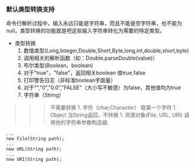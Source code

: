 ### 默认类型转换支持 ###
命令行解析过程中，输入永远只能是字符串，而且不能是空字符串，也不能为null，类型转换的功能就是吧这些输入字符串转化为需要的特定类型。

  * 类型转换
    1. 数值类型(Long,Integer,Double,Short,Byte,long,int,double,short,byte)
      1. 调用相关的解析函数（如：Double.parseDouble(value)）
    1. 布尔类型(Boolean，boolean)
      1. 对于"true"，"false"，返回相关boolean 值true,false
      1. 打印警告日志（非标准boolean字面量）
      1. 对于"","0","0.0","FALSE"（大小写不敏感）为false，其他值均为true
    1. 字符串（String）
> > > 不需要转换
    1. 字符（char,Character）
> > > 取第一个字符
    1. Object
> > > 当String返回，不转换
    1. 资源对象(File, URL, URI)
> > > 调用他的字符串参数构造器:
```
...
new File(String path);
...
new URL(String path);
...
new URI(String path);
```